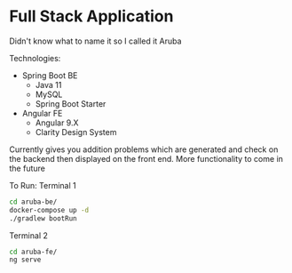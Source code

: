 # Full Stack Application

Didn't know what to name it so I called it Aruba

Technologies:
- Spring Boot BE
    - Java 11
    - MySQL
    - Spring Boot Starter
- Angular FE
    - Angular 9.X
    - Clarity Design System


Currently gives you addition problems which are generated and check on the backend then displayed on the front end.
More functionality to come in the future

To Run:
Terminal 1
```bash
cd aruba-be/
docker-compose up -d
./gradlew bootRun
```

Terminal 2
```bash
cd aruba-fe/
ng serve
```


